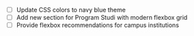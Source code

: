 - [ ] Update CSS colors to navy blue theme
- [ ] Add new section for Program Studi with modern flexbox grid
- [ ] Provide flexbox recommendations for campus institutions
